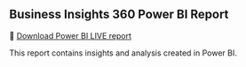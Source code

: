 ## Business Insights 360 Power BI Report

🔗 [Download Power BI LIVE report](https://app.powerbi.com/view?r=eyJrIjoiYzRiNTgwMWMtYzk3NC00NjZlLWFjMGQtOWRmMDE5NTI3YTkxIiwidCI6ImM2ZTU0OWIzLTVmNDUtNDAzMi1hYWU5LWQ0MjQ0ZGM1YjJjNCJ9&pageName=8a358f65aa7ea19a12b0)

This report contains insights and analysis created in Power BI.
